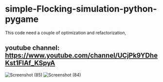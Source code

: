 # simple-Flocking-simulation-python-pygame
This code need a couple of optimization and refactorization,
## youtube channel: https://www.youtube.com/channel/UCjPk9YDheKst1FlAf_KSpyA
![Screenshot (85)](https://user-images.githubusercontent.com/48150537/118163915-26fdb580-b440-11eb-8ef8-a4e292eb32e8.png)
![Screenshot (84)](https://user-images.githubusercontent.com/48150537/118154985-58bd4f00-b435-11eb-897c-0e0e58466291.png)

